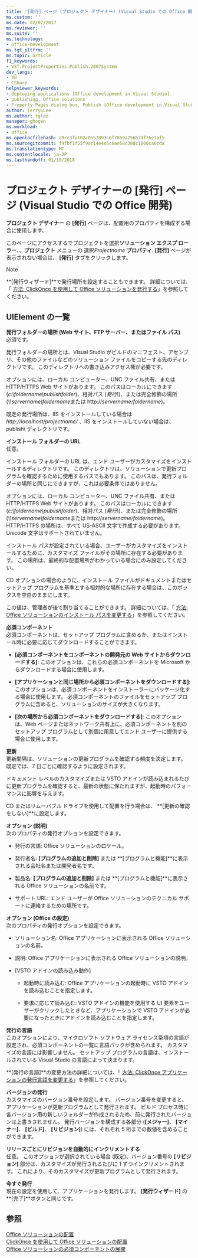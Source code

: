 ```yaml
---
title: '[発行] ページ (プロジェクト デザイナー) (Visual Studio での Office 開発) |Microsoft ドキュメント'
ms.custom: ''
ms.date: 02/02/2017
ms.reviewer: ''
ms.suite: ''
ms.technology:
- office-development
ms.tgt_pltfrm: ''
ms.topic: article
f1_keywords:
- VST.ProjectProperties.Publish.2007System
dev_langs:
- VB
- CSharp
helpviewer_keywords:
- deploying applications [Office development in Visual Studio]
- publishing, Office solutions
- Property Pages dialog box, Publish [Office development in Visual Studio]
author: TerryGLee
ms.author: tglee
manager: ghogen
ms.workload:
- office
ms.openlocfilehash: d9cc3fa102c0552893c6f7859a256b7df26e3af5
ms.sourcegitcommit: f9fbf1f55f9ac14e4e5c6ae58c30dc1800ca6cda
ms.translationtype: MT
ms.contentlocale: ja-JP
ms.lasthandoff: 01/10/2018
---
```

# <a name="publish-page-project-designer-office-development-in-visual-studio"></a>プロジェクト デザイナーの [発行] ページ (Visual Studio での Office 開発)
  **プロジェクト デザイナー** の **[発行]** ページは、配置用のプロパティを構成する場合に使用します。  
  
 このページにアクセスするでプロジェクトを選択**ソリューション エクスプ ローラー**、、**プロジェクト** メニューの 選択*Projectname* **プロパティ**. **[発行]** ページが表示されない場合は、 **[発行]** タブをクリックします。  
  
> [!NOTE]  
>  **[発行ウィザード]**で発行場所を設定することもできます。 詳細については、「 [方法: ClickOnce を使用して Office ソリューションを発行する](http://msdn.microsoft.com/en-us/2b6c247e-bc04-4ce4-bb64-c4e79bb3d5b8)」を参照してください。  
  
## <a name="uielement-list"></a>UIElement の一覧  
 **発行フォルダーの場所 (Web サイト、FTP サーバー、またはファイル パス)**  
 必須です。  
  
 発行フォルダーの場所とは、Visual Studio がビルドのマニフェスト、アセンブリ、その他のファイルなどのソリューション ファイルをコピーする先のディレクトリです。 このディレクトリへの書き込みアクセス権が必要です。  
  
 オプションには、ローカル コンピューター、UNC ファイル共有、または HTTP/HTTPS Web サイトがあります。 このパスはローカルにできます (*c:\foldername\publishfolder*)、相対パス (*発行\\*)、または完全修飾の場所 (*\\\servername\foldername*または http://*servername/foldername*)。  
  
 既定の発行場所は、IIS をインストールしている場合は *http://localhost/projectname/* 、IIS をインストールしていない場合は、publish\ ディレクトリです。  
  
 **インストール フォルダーの URL**  
 任意。  
  
 インストール フォルダーの URL は、エンド ユーザーがカスタマイズをインストールするディレクトリです。 このディレクトリは、ソリューションで更新プログラムを確認するために使用するパスでもあります。 このパスは、発行フォルダーの場所と同じにできますが、これは必要条件ではありません。  
  
 オプションには、ローカル コンピューター、UNC ファイル共有、または HTTP/HTTPS Web サイトがあります。 このパスはローカルにできます (*c:\foldername\publishfolder*)、相対パス (*発行\\*)、または完全修飾の場所 (*\\\servername\foldername*または http://*servername/foldername*)。 HTTP/HTTPS の場所は、すべて US-ASCII 文字で作成する必要があります。 Unicode 文字はサポートされていません。  
  
 インストール パスが設定されている場合、ユーザーがカスタマイズをインストールするために、カスタマイズ ファイルがその場所に存在する必要があります。 この場所は、最終的な配置場所がわかっている場合にのみ設定してください。  
  
 CD オプションの場合のように、インストール ファイルがドキュメントまたはセットアップ プログラムを基準とする相対的な場所に存在する場合は、このボックスを空白のままにします。  
  
 この値は、管理者が後で割り当てることができます。 詳細については、「 [方法: Office ソリューションのインストール パスを変更する](http://msdn.microsoft.com/en-us/d0eaa07b-2d72-4902-899f-2f9fb165b8fd)」を参照してください。  
  
 **必須コンポーネント**  
 必須コンポーネントは、セットアップ プログラムに含めるか、またはインストール時に必要に応じてダウンロードすることができます。  
  
-   **[必須コンポーネントをコンポーネントの開発元の Web サイトからダウンロードする]**: このオプションは、これらの必須コンポーネントを Microsoft からダウンロードする場合に使用します。  
  
-   **[アプリケーションと同じ場所から必須コンポーネントをダウンロードする]**: このオプションは、必須コンポーネントをインストーラーにパッケージ化する場合に使用します。 必須コンポーネントのファイルをセットアップ プログラムに含めると、ソリューションのサイズが大きくなります。  
  
-   **[次の場所から必須コンポーネントをダウンロードする]**: このオプションは、Web ページまたはネットワーク共有上に、必須コンポーネントを別のセットアップ プログラムとして別個に用意してエンド ユーザーに提供する場合に使用します。  
  
 **更新**  
 更新間隔は、ソリューションの更新プログラムを確認する頻度を決定します。 既定では、7 日ごとに確認するように設定されます。  
  
 ドキュメント レベルのカスタマイズまたは VSTO アドインが読み込まれるたびに更新プログラムを確認すると、最新の状態に保たれますが、起動時のパフォーマンスに影響を与えます。  
  
 CD またはリムーバブル ドライブを使用して配置を行う場合は、 **[更新の確認をしない]**に設定します。  
  
 **オプション (説明)**  
 次のプロパティの発行オプションを設定できます。  
  
-   発行の言語: Office ソリューションのロケール。  
  
-   発行者名: **[プログラムの追加と削除]** または **[プログラムと機能]**に表示される会社名または開発者名です。  
  
-   製品名: **[プログラムの追加と削除]** または **[プログラムと機能]**に表示される Office ソリューションの名前です。  
  
-   サポート URL: エンド ユーザーが Office ソリューションのテクニカル サポートに連絡するための場所です。  
  
 **オプション (Office の設定)**  
 次のプロパティの発行オプションを設定できます。  
  
-   ソリューション名: Office アプリケーションに表示される Office ソリューションの名前。  
  
-   説明: Office アプリケーションに表示される Office ソリューションの説明。  
  
-   [VSTO アドインの読み込み動作]  
  
    -   起動時に読み込む: Office アプリケーションの起動時に VSTO アドインを読み込むことを指定します。  
  
    -   要求に応じて読み込む: VSTO アドインの機能を使用する UI 要素をユーザーがクリックしたときなど、アプリケーションで VSTO アドインが必要になったときにアドインを読み込むことを指定します。  
  
 **発行の言語**  
 このオプションにより、マイクロソフト ソフトウェア ライセンス条項の言語が設定され、必須コンポーネントの一覧に言語パックが含められます。 カスタマイズの言語には影響しません。 セットアップ プログラムの言語は、インストールされている Visual Studio の言語によって決まります。  
  
 **[発行の言語]**の変更方法の詳細については、「 [方法: ClickOnce アプリケーションの発行言語を変更する](/visualstudio/deployment/how-to-change-the-publish-language-for-a-clickonce-application)」を参照してください。  
  
 **バージョンの発行**  
 カスタマイズのバージョン番号を設定します。 バージョン番号を変更すると、アプリケーションが更新プログラムとして発行されます。 ビルド プロセス時に各バージョン用の新しいフォルダーが作成されるため、前に発行されたバージョンは上書きされません。 発行バージョンを構成する各部分 (**[メジャー]**、 **[マイナー]**、 **[ビルド]**、 **[リビジョン]**) には、それぞれ 5 桁までの数値を含めることができます。  
  
 **リリースごとにリビジョンを自動的にインクリメントする**  
 任意。 このオプションが選択されている場合 (既定)、バージョン番号の **[リビジョン]** 部分は、カスタマイズが発行されるたびに 1 ずつインクリメントされます。 これにより、そのカスタマイズが更新プログラムとして発行されます。  
  
 **今すぐ発行**  
 現在の設定を使用して、アプリケーションを発行します。 **[発行ウィザード]** の **[完了]**ボタンと同じです。  
  
## <a name="see-also"></a>参照  
 [Office ソリューションの配置](../vsto/deploying-an-office-solution.md)   
 [ClickOnce を使用して Office ソリューションの配置](../vsto/deploying-an-office-solution-by-using-clickonce.md)   
 [Office ソリューションの必須コンポーネントの展開](http://msdn.microsoft.com/en-us/9f672809-43a3-40a1-9057-397ce3b5126e)  
  
  